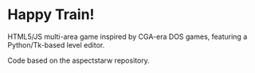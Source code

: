 # Happy Train!
HTML5/JS multi-area game inspired by CGA-era DOS games, featuring a Python/Tk-based level editor.

Code based on the aspectstarw repository.